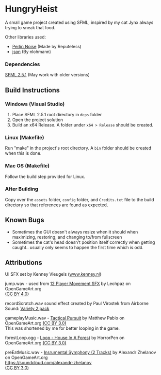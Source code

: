 # HungryHeist
A small game project created using SFML, inspired by my cat Jynx always trying to sneak that food.

Other libraries used:
- [Perlin Noise](https://github.com/Reputeless/PerlinNoise) (Made by Reputeless)
- [json](https://github.com/nlohmann/json) (By nlohmann)

### Dependencies
[SFML 2.5.1](https://www.sfml-dev.org/download.php) (May work with older versions)

## Build Instructions  

### Windows (Visual Studio)

1. Place SFML 2.5.1 root directory in ```deps``` folder 
2. Open the project solution
3. Build an x64 Release. A folder under ```x64 > Release``` should be created.

### Linux (Makefile)
Run "make" in the project's root directory. A ```bin``` folder should be created when this is done.

### Mac OS (Makefile)
Follow the build step provided for Linux.

### After Building
Copy over the ```assets``` folder, ```config``` folder, and ```Credits.txt``` file to the build directory so that references are found as expected.

## Known Bugs
- Sometimes the GUI doesn't always resize when it should when maximizing, restoring, and changing to/from fullscreen
- Sometimes the cat's head doesn't position itself correctly when getting caught.. usually only seems to happen the first time which is odd.

## Attributions
UI SFX set by Kenney Vleugels (www.kenney.nl)

jump.wav - used from [12 Player Movement SFX](https://opengameart.org/content/12-player-movement-sfx) by Leohpaz on OpenGameArt.org  
[(CC BY 4.0)](https://creativecommons.org/licenses/by/4.0/legalcode)

recordScratch.wav sound effect created by Paul Virostek from Airborne Sound: [Variety 2 pack](https://soundcloud.com/airbornesound/variety-2-sound-effects-1)

gameplayMusic.wav - [Tactical Pursuit](https://opengameart.org/content/tactical-pursuit) by Matthew Pablo on OpenGameArt.org [(CC BY 3.0)](https://creativecommons.org/licenses/by/3.0/legalcode)  
This was shortened by me for better looping in the game.

forestLoop.ogg - [Loop - House In A Forest](https://opengameart.org/content/loop-house-in-a-forest) by HorrorPen on OpenGameArt.org [(CC BY 3.0)](https://creativecommons.org/licenses/by/3.0/legalcode)

preEatMusic.wav - [Insrumental Symphony (2 Tracks)](https://opengameart.org/content/instrumental-symphony-2-tracks) by Alexandr Zhelanov on OpenGameArt.org  
https://soundcloud.com/alexandr-zhelanov  
[(CC BY 3.0)](https://creativecommons.org/licenses/by/3.0/legalcode)  
